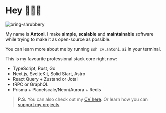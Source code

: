<!--
<p align="center">
  <img src="https://user-images.githubusercontent.com/29360707/146340410-2e99e81a-bf4b-40bf-ac39-9d51d5923ecd.png" width="700px" alt="profile info" />  
</p> 
-->

<!-- 
Text version:

# Hey, nice to meet you!

My name is **Antoni**, I like coding and optimising things.

I'm doing *full-stack* development professionally, focusing on *TypeScript*, *React*, *Node.js* and *GraphQL*.

I also enjoy learning new things, teaching what I know best and creating open-source software.

If you like any of my open-source projects you see below, please give them a star! 😇 -->


# Hey 👋👋👋

<p align="left">
  <img src="https://komarev.com/ghpvc/?username=bring-shrubbery&label=Profile%20views&color=0e75b6&style=flat" alt="bring-shrubbery" />
</p>

My name is **Antoni**, I make **simple**, **scalable** and **maintainable** software while trying to make it as open-source as possible.

You can learn more about me by running `ssh cv.antoni.ai` in your terminal.

This is my favourite professional stack core right now:

- TypeScript, Rust, Go
- Next.js, SvelteKit, Solid Start, Astro
- React Query + Zustand or Jotai
- tRPC or GraphQL
- Prisma + Planetscale/Neon/Aurora + Redis

> **P.S.** You can also check out my [CV here](https://read.cv/antoni). Or learn how you can [support my projects](https://github.com/bring-shrubbery/bring-shrubbery/blob/main/SUPPORT.md).
